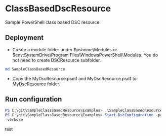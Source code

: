 # ClassBasedDscResource
Sample PowerShell class based DSC resource

## Deployment

* Create a module folder under $pshome\Modules or $env:SystemDrive\Program Files\WindowsPowerShell\Modules. You do not need to create DSCResource subfolder.
```PowerShell
md SampleClassBasedResource
```
* Copy the MyDscResource.psm1 and MyDscResource.psd1 to MyDscResource folder.

## Run configuration

```PowerShell
PS C:\git\SampleClassBasedResource\Examples> .\SampleClassBasedResourceConfiguration.ps1
PS C:\git\SampleClassBasedResource\Examples> Start-DscConfiguration -path .\SampleClassBasedResourceConfiguration -wait
-verbose
```
test

